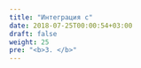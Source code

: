```yaml
---
title: "Интеграция с"
date: 2018-07-25T00:00:54+03:00
draft: false
weight: 25
pre: "<b>3. </b>"
---
```

